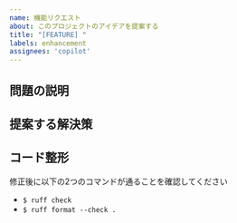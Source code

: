 ```yaml
---
name: 機能リクエスト
about: このプロジェクトのアイデアを提案する
title: "[FEATURE] "
labels: enhancement
assignees: 'copilot'
---
```



## 問題の説明
<!-- 問題の明確かつ簡潔な説明。例: 私はいつも [...]のときに困っています -->

## 提案する解決策
<!-- 実現したいことの明確かつ簡潔な説明 -->

## コード整形

修正後に以下の2つのコマンドが通ることを確認してください

- `$ ruff check`
- `$ ruff format --check .`
